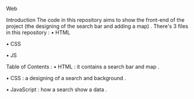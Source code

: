 Web

Introduction
The code in this repository aims to show the front-end of the project (the designing of the search bar and adding a map) .
There's 3 files in this repository :
•	HTML 

•	CSS 

•	JS

Table of Contents :
•	HTML : it contains a search bar and map .


•	CSS : a designing of a search and background .


•	JavaScript : how a search show a data .

